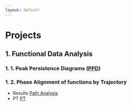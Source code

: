 ```yaml
---
layout: default
---
```


<!-- [link](https://stat.duke.edu/). -->
<!-- [link](ss.html) -->
<!-- [link](/B-spline.md/) -->
<!-- [link](/B-spline2.md/) -->

<!-- <img src="ego.png" alt="ego" width="80"/> -->

# Projects
## 1. Functional Data Analysis

### 1. 1. Peak Persistence Diagrams ([PPD](https://arxiv.org/abs/2305.04826))

### 1. 2. Phase Alignment of functions by Trajectory
- Results
[Path Analysis](/Projects/PathAnalysis/Visualization/test99.html)
- PT
[PT](/Projects/PathAnalysis/PT/EssayPresentation.html)



<!-- $3+3 = \alpha$ -->
